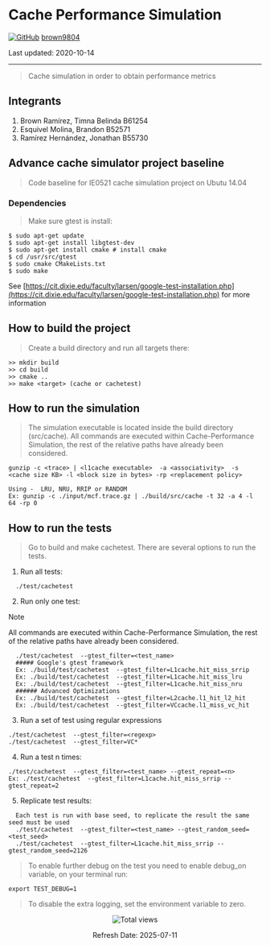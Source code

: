 # Cache Performance Simulation


[![GitHub](https://img.shields.io/badge/--181717?logo=github&logoColor=ffffff)](https://github.com/)
[brown9804](https://github.com/brown9804)

Last updated: 2020-10-14

------------------------------------------

> Cache simulation in order to obtain performance metrics

## Integrants
1. Brown Ramírez, Timna Belinda  B61254
2. Esquivel Molina, Brandon B52571
3. Ramírez Hernández, Jonathan B55730


## Advance cache simulator project baseline

> Code baseline for IE0521 cache simulation project on Ubutu 14.04 

### Dependencies

> Make sure gtest is install:
```
$ sudo apt-get update
$ sudo apt-get install libgtest-dev
$ sudo apt-get install cmake # install cmake
$ cd /usr/src/gtest
$ sudo cmake CMakeLists.txt
$ sudo make
```
See [https://cit.dixie.edu/faculty/larsen/google-test-installation.php](https://cit.dixie.edu/faculty/larsen/google-test-installation.php) for more information

## How to build the project

> Create a build directory and run all targets there:

```
>> mkdir build
>> cd build
>> cmake ..
>> make <target> (cache or cachetest)
```
## How to run the simulation

> The simulation executable is located inside the build directory (src/cache). All commands are executed within Cache-Performance Simulation, the rest of the relative paths have already been considered.

```
gunzip -c <trace> | <l1cache executable>  -a <associativity>  -s <cache size KB> -l <block size in bytes> -rp <replacement policy>

Using -  LRU, NRU, RRIP or RANDOM
Ex: gunzip -c ./input/mcf.trace.gz | ./build/src/cache -t 32 -a 4 -l 64 -rp 0
```

## How to run the tests

> Go to build and make cachetest. There are several options to run the tests. 

1. Run all tests:
```
  ./test/cachetest
```
2. Run only one test:

> [!NOTE]
> All commands are executed within Cache-Performance Simulation, the rest of the relative paths have already been considered.

```
  ./test/cachetest  --gtest_filter=<test_name>
  ##### Google's gtest framework
  Ex: ./build/test/cachetest  --gtest_filter=L1cache.hit_miss_srrip
  Ex: ./build/test/cachetest  --gtest_filter=L1cache.hit_miss_lru
  Ex: ./build/test/cachetest  --gtest_filter=L1cache.hit_miss_nru
  ###### Advanced Optimizations
  Ex: ./build/test/cachetest  --gtest_filter=L2cache.l1_hit_l2_hit
  Ex: ./build/test/cachetest  --gtest_filter=VCcache.l1_miss_vc_hit
```

3. Run a set of test using regular expressions

```
./test/cachetest  --gtest_filter=<regexp>
./test/cachetest  --gtest_filter=VC*
```

4. Run a test n times:

```
./test/cachetest  --gtest_filter=<test_name> --gtest_repeat=<n>
Ex: ./test/cachetest  --gtest_filter=L1cache.hit_miss_srrip --gtest_repeat=2
```

5. Replicate test results:

```
  Each test is run with base seed, to replicate the result the same seed must be used
  ./test/cachetest  --gtest_filter=<test_name> --gtest_random_seed=<test_seed>
  ./test/cachetest  --gtest_filter=L1cache.hit_miss_srrip --gtest_random_seed=2126
```  

> To enable further debug on the test you need to enable debug_on variable, on your terminal run:

```
export TEST_DEBUG=1
```

> To disable the extra logging, set the  environment variable to zero.

<!-- START BADGE -->
<div align="center">
  <img src="https://img.shields.io/badge/Total%20views-1022-limegreen" alt="Total views">
  <p>Refresh Date: 2025-07-11</p>
</div>
<!-- END BADGE -->